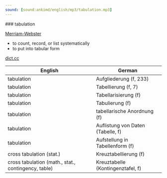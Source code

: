```yaml
---
sound: [sound:ankimd/english/mp3/tabulation.mp3]
---
```


\### tabulation

[Merriam-Webster](https://www.merriam-webster.com/dictionary/tabulation)

- to count, record, or list systematically
- to put into tabular form

[dict.cc](https://www.dict.cc/tabulation)

| English        | German       |
| -------------- | ------------ |
| tabulation | Aufgliederung (f, 233) |
| tabulation | Tabellierung (f, 7) |
| tabulation | Tabellarisierung (f) |
| tabulation | Tabulierung (f) |
| tabulation | tabellarische Anordnung (f) |
| tabulation | Auflistung von Daten (Tabelle, f) |
| tabulation | Aufstellung in Tabellenform (f) |
| cross tabulation (stat.) | Kreuztabellierung (f) |
| cross tabulation (math., stat., contingency, table) | Kreuztabelle (Kontingenztafel, f) |
